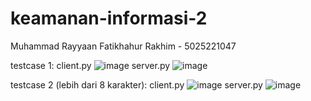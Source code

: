 # keamanan-informasi-2

Muhammad Rayyaan Fatikhahur Rakhim - 5025221047

testcase 1:
client.py
![image](https://github.com/user-attachments/assets/4b7910d5-a6dc-45dc-8823-afdf58c9b674)
server.py
![image](https://github.com/user-attachments/assets/0443582e-27f7-4ca9-b39f-2af28520aae1)

testcase 2 (lebih dari 8 karakter):
client.py
![image](https://github.com/user-attachments/assets/5d82b4f1-ddcf-4aa4-b812-af5f3e28bfce)
server.py
![image](https://github.com/user-attachments/assets/fe3d4579-d179-4a71-acde-48a1f0c21aeb)
